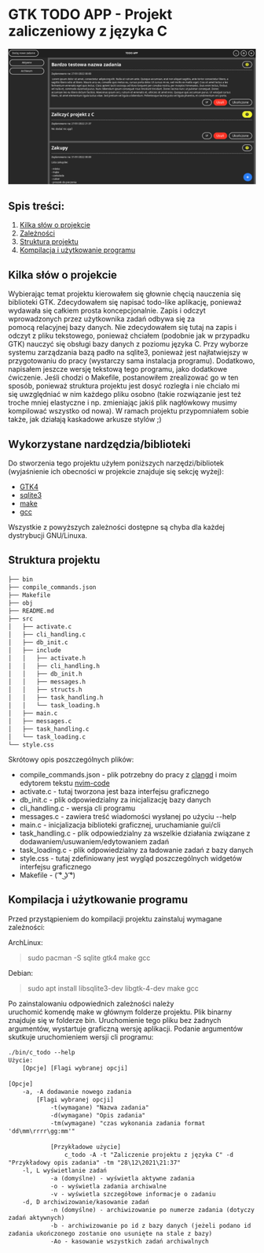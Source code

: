 # GTK TODO APP - Projekt zaliczeniowy z języka C
![Preview](./preview.png)

## Spis treści:
1. [Kilka słów o projekcie](#kilka-słów-o-projekcie)
2. [Zależności](#zależności)
3. [Struktura projektu](#struktura-projektu)
4. [Kompilacja i użytkowanie programu](#kompilacja-i-użytkowanie-programu)

## Kilka słów o projekcie

Wybierając temat projektu kierowałem się głownie chęcią nauczenia się biblioteki GTK. Zdecydowałem się napisać todo-like aplikację, 
ponieważ wydawała się całkiem prosta koncepcjonalnie. Zapis i odczyt wprowadzonych przez użytkownika zadań odbywa się za pomocą relacyjnej
bazy danych. Nie zdecydowałem się tutaj na zapis i odczyt z pliku tekstowego, ponieważ chciałem (podobnie jak w przypadku GTK) nauczyć się
obsługi bazy danych z poziomu języka C. Przy wyborze systemu zarządzania bazą padło na sqlite3, ponieważ jest najłatwiejszy w przygotowaniu
do pracy (wystarczy sama instalacja programu). Dodatkowo, napisałem jeszcze wersję tekstową tego programu, jako dodatkowe ćwiczenie. Jeśli
chodzi o Makefile, postanowiłem zrealizować go w ten sposób, ponieważ struktura projektu jest dosyć rozległa i nie chciało mi się uwzględniać
w nim każdego pliku osobno (takie rozwiązanie jest też troche mniej elastyczne i np. zmieniając jakiś plik nagłówkowy musimy kompilować wszystko
od nowa). W ramach projektu przypomniałem sobie także, jak działają kaskadowe arkusze stylów ;)

## Wykorzystane nardzędzia/biblioteki

Do stworzenia tego projektu użyłem poniższych narzędzi/bibliotek (wyjaśnienie ich obecności w projekcie znajduje się sekcję wyżej):

- [GTK4](https://gitlab.gnome.org/GNOME/gtk)
- [sqlite3](https://www.sqlite.org/index.html)
- [make](https://www.gnu.org/software/make/)
- [gcc](https://gcc.gnu.org/)

Wszystkie z powyższych zależności dostępne są chyba dla każdej dystrybucji GNU/Linuxa.

## Struktura projektu
```
├── bin
├── compile_commands.json
├── Makefile
├── obj
├── README.md
├── src
│   ├── activate.c
│   ├── cli_handling.c
│   ├── db_init.c
│   ├── include
│   │   ├── activate.h
│   │   ├── cli_handling.h
│   │   ├── db_init.h
│   │   ├── messages.h
│   │   ├── structs.h
│   │   ├── task_handling.h
│   │   └── task_loading.h
│   ├── main.c
│   ├── messages.c
│   ├── task_handling.c
│   └── task_loading.c
└── style.css
```

Skrótowy opis poszczególnych plików:
- compile_commands.json - plik potrzebny do pracy z [clangd](https://clangd.llvm.org/) i moim edytorem tekstu [nvim-code](https://gitea.shintenza.tk/Shintenza/nvim-code.git)
- activate.c - tutaj tworzona jest baza interfejsu graficznego 
- db_init.c - plik odpowiedzialny za inicjalizację bazy danych
- cli_handling.c - wersja cli programu
- messages.c - zawiera treść wiadomości wysłanej po użyciu --help
- main.c - inicjalizacja biblioteki graficznej, uruchamianie gui/cli
- task_handling.c - plik odpowiedzialny za wszelkie działania związane z dodawaniem/usuwaniem/edytowaniem zadań
- task_loading.c - plik odpowiedzialny za ładowanie zadań z bazy danych
- style.css - tutaj zdefiniowany jest wygląd poszczególnych widgetów interfejsu graficznego
- Makefile - ( ͡° ͜ʖ ͡°)

## Kompilacja i użytkowanie programu

Przed przystąpieniem do kompilacji projektu zainstaluj wymagane zależności:

ArchLinux:
> sudo pacman -S sqlite gtk4 make gcc

Debian:
> sudo apt install libsqlite3-dev libgtk-4-dev make gcc

Po zainstalowaniu odpowiednich zależności należy uruchomić komendę make w głównym folderze projektu. Plik binarny znajduje się w folderze bin. Uruchomienie tego pliku bez żadnych argumentów, wystartuje graficzną wersję aplikacji. Podanie argumentów skutkuje uruchomieniem wersji cli programu:

```
./bin/c_todo --help
Użycie:
    [Opcje] [Flagi wybranej opcji]

[Opcje]
    -a, -A dodawanie nowego zadania
        [Flagi wybranej opcji]
            -t(wymagane) "Nazwa zadania"
            -d(wymagane) "Opis zadania"
            -tm(wymagane) "czas wykonania zadania format 'dd\mm\rrrr\gg:mm'"

            [Przykładowe użycie]
                c_todo -A -t "Zaliczenie projektu z języka C" -d "Przykładowy opis zadania" -tm "28\12\2021\21:37"
    -l, L wyświetlanie zadań
            -a (domyślne) - wyświetla aktywne zadania
            -o - wyświetla zadania archiwalne
            -v - wyświetla szczegółowe informacje o zadaniu
    -d, D archiwizowanie/kasowanie zadań
            -n (domyślne) - archiwizowanie po numerze zadania (dotyczy zadań aktywnych)
            -b - archiwizowanie po id z bazy danych (jeżeli podano id zadania ukończonego zostanie ono usunięte na stale z bazy)
            -Ao - kasowanie wszystkich zadań archiwalnych
```
